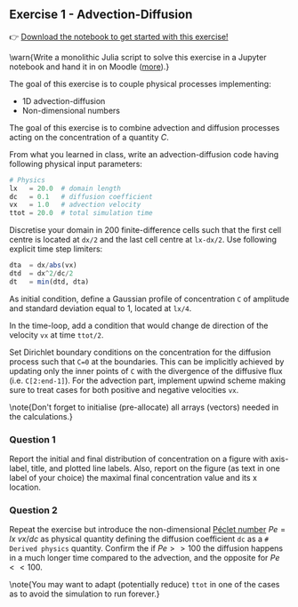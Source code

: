 <!--This file was generated, do not modify it.-->
## Exercise 1 - **Advection-Diffusion**

👉 [Download the notebook to get started with this exercise!](https://github.com/eth-vaw-glaciology/course-101-0250-00/blob/main/exercise-notebooks/notebooks/lecture2_ex1.ipynb)

\warn{Write a monolithic Julia script to solve this exercise in a Jupyter notebook and hand it in on Moodle ([more](/homework)).}

The goal of this exercise is to couple physical processes implementing:
- 1D advection-diffusion
- Non-dimensional numbers

The goal of this exercise is to combine advection and diffusion processes acting on the concentration of a quantity $C$.

From what you learned in class, write an advection-diffusion code having following physical input parameters:

```julia
# Physics
lx   = 20.0  # domain length
dc   = 0.1   # diffusion coefficient
vx   = 1.0   # advection velocity
ttot = 20.0  # total simulation time
```

Discretise your domain in 200 finite-difference cells such that the first cell centre is located at `dx/2` and the last cell centre at `lx-dx/2`. Use following explicit time step limiters:

```julia
dta  = dx/abs(vx)
dtd  = dx^2/dc/2
dt   = min(dtd, dta)
```

As initial condition, define a Gaussian profile of concentration `C` of amplitude and standard deviation equal to 1, located at `lx/4`.

In the time-loop, add a condition that would change de direction of the velocity `vx` at time `ttot/2`.

Set Dirichlet boundary conditions on the concentration for the diffusion process such that `C=0` at the boundaries. This can be implicitly achieved by updating only the inner points of `C` with the divergence of the diffusive flux (i.e. `C[2:end-1]`). For the advection part, implement upwind scheme making sure to treat cases for both positive and negative velocities `vx`.

\note{Don't forget to initialise (pre-allocate) all arrays (vectors) needed in the calculations.}

### Question 1

Report the initial and final distribution of concentration on a figure with axis-label, title, and plotted line labels. Also, report on the figure (as text in one label of your choice) the maximal final concentration value and its x location.

### Question 2

Repeat the exercise but introduce the non-dimensional [Péclet number](https://en.wikipedia.org/wiki/Péclet_number) $Pe = lx~vx/dc$ as physical quantity defining the diffusion coefficient `dc` as a `# Derived physics` quantity. Confirm the if $Pe >> 100$ the diffusion happens in a much longer time compared to the advection, and the opposite for $Pe << 100$.

\note{You may want to adapt (potentially reduce) `ttot` in one of the cases as to avoid the simulation to run forever.}

